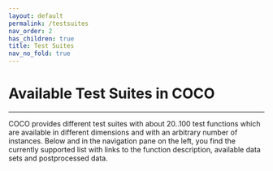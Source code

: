 ```yaml
---
layout: default
permalink: /testsuites
nav_order: 2
has_children: true
title: Test Suites
nav_no_fold: true
---
```



# Available Test Suites in COCO

---

COCO provides different test suites with about 20..100 test functions which are available in different dimensions and with an arbitrary number of instances. Below and in the navigation pane on the left, you find the currently supported list with links to the function description, available data sets and postprocessed data.





<link rel="stylesheet" href="{{ '/assets/css/custom.css' | relative_url }}"/>
